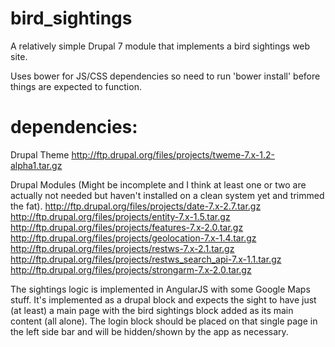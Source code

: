 bird_sightings
==============

A relatively simple Drupal 7 module that implements a bird sightings web site.

Uses bower for JS/CSS dependencies so need to run 'bower install' before
things are expected to function.

dependencies:
================
Drupal Theme
http://ftp.drupal.org/files/projects/tweme-7.x-1.2-alpha1.tar.gz

Drupal Modules
(Might be incomplete and I think at least one or two are actually
not needed but haven't installed on a clean system yet and trimmed the fat).
http://ftp.drupal.org/files/projects/date-7.x-2.7.tar.gz
http://ftp.drupal.org/files/projects/entity-7.x-1.5.tar.gz
http://ftp.drupal.org/files/projects/features-7.x-2.0.tar.gz
http://ftp.drupal.org/files/projects/geolocation-7.x-1.4.tar.gz
http://ftp.drupal.org/files/projects/restws-7.x-2.1.tar.gz
http://ftp.drupal.org/files/projects/restws_search_api-7.x-1.1.tar.gz
http://ftp.drupal.org/files/projects/strongarm-7.x-2.0.tar.gz

The sightings logic is implemented in AngularJS with some Google Maps stuff.
It's implemented as a drupal block and expects the sight to have just (at least)
a main page with the bird sightings block added as its main content (all alone).
The login block should be placed on that single page in the left side bar and will
be hidden/shown by the app as necessary.

